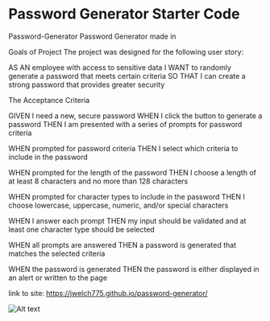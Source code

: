 # Password Generator Starter Code
Password-Generator
Password Generator made in 

Goals of Project
The project was designed for the following user story:

AS AN employee with access to sensitive data I WANT to randomly generate a password that meets certain criteria SO THAT I can create a strong password that provides greater security

The Acceptance Criteria

GIVEN I need a new, secure password WHEN I click the button to generate a password THEN I am presented with a series of prompts for password criteria

WHEN prompted for password criteria THEN I select which criteria to include in the password

WHEN prompted for the length of the password THEN I choose a length of at least 8 characters and no more than 128 characters

WHEN prompted for character types to include in the password THEN I choose lowercase, uppercase, numeric, and/or special characters

WHEN I answer each prompt THEN my input should be validated and at least one character type should be selected

WHEN all prompts are answered THEN a password is generated that matches the selected criteria

WHEN the password is generated THEN the password is either displayed in an alert or written to the page


link to site: https://jwelch775.github.io/password-generator/

![Alt text](password-generator-screenshot.jpg?raw=true "password generator")